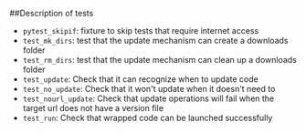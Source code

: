 ##Description of tests

 * `pytest_skipif`: fixture to skip tests that require internet access
 * `test_mk_dirs`: test that the update mechanism can create a downloads folder
 * `test_rm_dirs`: test that the update mechanism can clean up a downloads folder
 * `test_update`: Check that it can recognize when to update code
 * `test_no_update`: Check that it won't update when it doesn't need to
 * `test_nourl_update`: Check that update operations will fail when the target url does not have a version file
 * `test_run`: Check that wrapped code can be launched successfully
